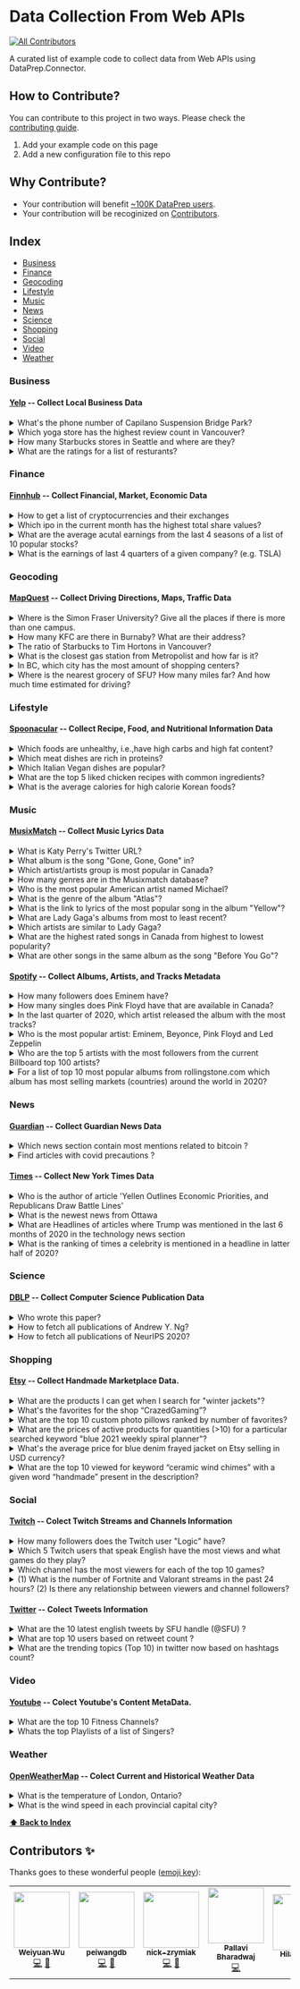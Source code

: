 # Data Collection From Web APIs

<!-- ALL-CONTRIBUTORS-BADGE:START - Do not remove or modify this section -->
[![All Contributors](https://img.shields.io/badge/all_contributors-6-orange.svg?style=flat-square)](#contributors-)
<!-- ALL-CONTRIBUTORS-BADGE:END -->

A curated list of example code to collect data from Web APIs using DataPrep.Connector.

## How to Contribute?
You can contribute to this project in two ways. Please check the [contributing guide](CONTRIBUTING.md).
1. Add your example code on this page
2. Add a new configuration file to this repo

## Why Contribute?
* Your contribution will benefit [~100K DataPrep users](https://github.com/sfu-db/dataprep).
* Your contribution will be recoginized on [Contributors](#contributors-).

## Index

* [Business](#business)
* [Finance](#finance)
* [Geocoding](#geocoding)
* [Lifestyle](#lifestyle)
* [Music](#music)
* [News](#news)
* [Science](#science)
* [Shopping](#shopping)
* [Social](#social)
* [Video](#video)
* [Weather](#weather)

### Business

#### [Yelp](./yelp) -- Collect Local Business Data
<details>
  <summary>What's the phone number of Capilano Suspension Bridge Park?</summary>

```python
from dataprep.connector import connect

# You can get ”yelp_access_token“ by following https://www.yelp.com/developers/documentation/v3/authentication
conn_yelp = connect("yelp", _auth={"access_token":yelp_access_token}, _concurrency = 5)

df = await conn_yelp.query("businesses", term = "Capilano Suspension Bridge Park", location = "Vancouver", _count = 1)

df[["name","phone"]]
```

| id  | name                            | phone           |
| --- | ------------------------------- | --------------- |
| 0   | Capilano Suspension Bridge Park | +1 604-985-7474 |

  </details>
<details>
  <summary>Which yoga store has the highest review count in Vancouver?</summary>

```python
from dataprep.connector import connect

# You can get ”yelp_access_token“ by following https://www.yelp.com/developers/documentation/v3/authentication
conn_yelp = connect("yelp", _auth={"access_token":yelp_access_token}, _concurrency = 1)

  # Check all supported categories: https://www.yelp.ca/developers/documentation/v3/all_category_list
df = await conn_yelp.query("businesses", categories = "yoga", location = "Vancouver", sort_by = "review_count", _count = 1)
df[["name", "review_count"]]
```

| id  | name                | review_count |
| --- | ------------------- | ------------ |
| 0   | YYOGA Downtown Flow | 107          |

  </details>  

<details>
  <summary>How many Starbucks stores in Seattle and where are they?</summary>

  ```python
  from dataprep.connector import connect

  # You can get ”yelp_access_token“ by following https://www.yelp.com/developers/documentation/v3/authentication
  conn_yelp = connect("yelp", _auth={"access_token":yelp_access_token}, _concurrency = 5)
  df = await conn_yelp.query("businesses", term = "Starbucks", location = "Seattle", _count = 1000)

  # Remove irrelevant data
  df = df[(df['city'] == 'Seattle') & (df['name'] == 'Starbucks')]
  df[['name', 'address1', 'city', 'state', 'country', 'zip_code']].reset_index(drop=True)
  ```
| id  | name      | address1                 | city    | state | country | zip_code |
| --- | --------- | ------------------------ | ------- | ----- | ------- | -------- |
| 0   | Starbucks | 515 Westlake Ave N       | Seattle | WA    | US      | 98109    |
| 1   | Starbucks | 442 Terry Avenue N       | Seattle | WA    | US      | 98109    |
| ... | .......   | .......                  | ......  | ..    | ..      | ....     |
| 126 | Starbucks | 17801 International Blvd | Seattle | WA    | US      | 98158    |

</details>
<details>
  <summary>What are the ratings for a list of resturants?</summary>

  ```python
  from dataprep.connector import connect
  import pandas as pd
  import asyncio
  # You can get ”yelp_access_token“ by following https://www.yelp.com/developers/documentation/v3/authentication
  conn_yelp = connect("yelp", _auth={"access_token":yelp_access_token}, _concurrency = 5)

  names = ["Miku", "Boulevard", "NOTCH 8", "Chambar", "VIJ’S", "Fable", "Kirin Restaurant", "Cafe Medina", \
   "Ask for Luigi", "Savio Volpe", "Nicli Pizzeria", "Annalena", "Edible Canada", "Nuba", "The Acorn", \
   "Lee's Donuts", "Le Crocodile", "Cioppinos", "Six Acres", "St. Lawrence", "Hokkaido Santouka Ramen"]

  query_list = [conn_yelp.query("businesses", term=name, location = "Vancouver", _count=1) for name in names]
  results = asyncio.gather(*query_list)
  df = pd.concat(await results)
  df[["name", "rating", "city"]].reset_index(drop=True)
  ```
| ID  | Name                           | Rating | City      |
| --- | ------------------------------ | ------ | --------- |
| 0   | Miku                           | 4.5    | Vancouver |
| 1   | Boulevard Kitchen & Oyster Bar | 4.0    | Vancouver |
| ... | ...                            | ...    | ...       |
| 20  | Hokkaido Ramen Santouka        | 4.0    | Vancouver |
</details>



### Finance

#### [Finnhub](./finnhub) -- Collect Financial, Market, Economic Data
<details>
  <summary>How to get a list of cryptocurrencies and their exchanges</summary>
  
```python
import pandas as pd
from dataprep.connector import connect

# You can get ”finnhub_access_token“ by following https://finnhub.io/
conn_finnhub = connect("finnhub", _auth={"access_token":finnhub_access_token}, update=True)

df = await conn_finnhub.query('crypto_exchange')
exchanges = df['exchange'].to_list()
symbols = []
for ex in exchanges:
    data = await df.query('crypto_symbols', exchange=ex)
    symbols.append(data)
df_symbols = pd.concat(symbols)
df_symbols
```

| id     | description       | displaySymbol	              | symbol           |
| ------ | ----------------- | ------------------------------ | ---------------  |
| 0      | Binance FRONT/ETH | FRONT/ETH	                  | BINANCE:FRONTETH | 
| 1      | Binance ATOM/BUSD | ATOM/BUSD	                  | BINANCE:ATOMBUSD |
| ...    | ...           	 | ...   	                      | ...              |
| 281    | Poloniex AKRO/BTC | AKRO/BTC                       | POLONIEX:BTC_AKRO|
</details>

<details>
  <summary>Which ipo in the current month has the highest total share values?</summary>
  
```python
import calendar
from datetime import datetime
from dataprep.connector import connect

# You can get ”finnhub_access_token“ by following https://finnhub.io/
conn_finnhub = connect("finnhub", _auth={"access_token":finnhub_access_token}, update=True)

today = datetime.today()
days_in_month = calendar.monthrange(today.year, today.month)[1]
date_from = today.replace(day=1).strftime('%Y-%m-%d')
date_to = today.replace(day=days_in_month).strftime('%Y-%m-%d')
ipo_df = await conn_finnhub.query('ipo_calender', from_=date_from, to=date_to)
ipo_df[ipo_df['totalSharesValue'] == ipo_df['totalSharesValue'].max()]
```
| id | date        | exchange    | name                            | numberOfShares | ...  | totalSharesValue  |
|--- | ----------- | ----------- | ------------------------------- | -------------- | ---  | ----------------- |
|  5 | 2021-02-03  | NYSE        | TELUS International (Cda) Inc.  | 33333333       | ...  | 9.58333e+08       |
</details>

<details>
  <summary>What are the average acutal earnings from the last 4 seasons of a list of 10 popular stocks?</summary>
  
```python
import asyncio
import pandas as pd
from dataprep.connector import connect

# You can get ”finnhub_access_token“ by following https://finnhub.io/
conn_finnhub = connect("finnhub", _auth={"access_token":finnhub_access_token}, update=True)

stock_list = ['TSLA', 'AAPL', 'WMT', 'GOOGL', 'FB', 'MSFT', 'COST', 'NVDA', 'JPM', 'AMZN']
query_list = [conn_finnhub.query('earnings', symbol=symbol) for symbol in stock_list]
query_results = asyncio.gather(*query_list)
stocks_df = pd.concat(await query_results)
stocks_df = stocks_df.groupby('symbol', as_index=False).agg({'actual': ['mean']})
stocks_df.columns = stocks_df.columns.get_level_values(0)
stocks_df = stocks_df.sort_values(by='actual', ascending=False).rename(columns={'actual': 'avg_actual'})
stocks_df.reset_index(drop=True)
```

| id | symbol   | avg_actual    |
|--- | ---------| ------------- |
|  0 | GOOGL    | 12.9375       |
|  1 | AMZN     | 8.5375        |
|  2 | FB       | 2.4475        |
| .. | ...      | ...           |
|  9 | TSLA     | 0.556         |
</details>

<details>
  <summary>What is the earnings of last 4 quarters of a given company? (e.g. TSLA)</summary>
  
```python
from dataprep.connector import connect
from datetime import datetime, timedelta, timezone

# You can get ”finnhub_access_token“ by following https://finnhub.io/
conn_finnhub = connect("finnhub", _auth={"access_token":finnhub_access_token}, update=True)

today = datetime.now(tz=timezone.utc)
oneyear = today - timedelta(days = 365)
start = int(round(oneyear.timestamp()))

result = await conn_finnhub.query('earnings_calender', symbol='TSLA', from_=start, to=today)
result = result.set_index('date')
result
```
| id | date       |   epsActual |   epsEstimate | hour   |   quarter | ... | symbol   |   year |
|:---|:-----------|------------:|--------------:|:-------|----------:| --- |:---------|-------:|
| 0  | 2021-01-27 |       0.8   |     1.37675   | amc    |         4 | ... | TSLA     |   2020 |
| 1  | 2020-10-21 |       0.76  |     0.600301  | amc    |         3 | ... | TSLA     |   2020 |
| 2  | 2020-07-22 |       0.436 |    -0.0267036 | amc    |         2 | ... | TSLA     |   2020 |
| .. | ...        | ...         | ...           | ...    | ...       | ... | ...      | ...    |
| 3  | 2011-02-15 |      -0.094 |    -0.101592  | amc    |         4 | ... | TSLA     |   2010 |

</details>


### Geocoding

#### [MapQuest](./mapquest) -- Collect Driving Directions, Maps, Traffic Data
<details>
  <summary>Where is the Simon Fraser University? Give all the places if there is more than one campus.</summary>
  
```python
from dataprep.connector import connect

# You can get ”mapquest_access_token“ by following https://developer.mapquest.com/
conn_map = connect("mapquest", _auth={"access_token": mapquest_access_token}, _concurrency = 10)

BC_BBOX = "-139.06,48.30,-114.03,60.00"
campus = await conn_map.query("place", q = "Simon Fraser University", sort = "relevance", bbox = BC_BBOX, _count = 50)
campus = campus[campus["name"] == "Simon Fraser University"].reset_index()
```

| id |   index | name                    | country   | state   | city      | address                 | postalCode   | coordinates              | details                                                               |
|---:|--------:|:------------------------|:----------|:--------|:----------|:------------------------|:-------------|:-------------------------|:----------------------------------------------------------------------|
|  0 |       0 | Simon Fraser University | CA        | BC      | Burnaby   | 8888 University Drive E | V5A 1S6      | [-122.90416, 49.27647]   | ... |
|  1 |       2 | Simon Fraser University | CA        | BC      | Vancouver | 602 Hastings St W       | V6B 1P2      | [-123.113431, 49.284626] | ... |
</details>

<details>
  <summary>How many KFC are there in Burnaby? What are their address?</summary>
  
```python
from dataprep.connector import connect

# You can get ”mapquest_access_token“ by following https://developer.mapquest.com/
conn_map = connect("mapquest", _auth={"access_token": mapquest_access_token}, _concurrency = 10)

BC_BBOX = "-139.06,48.30,-114.03,60.00"
kfc = await conn_map.query("place", q = "KFC", sort = "relevance", bbox = BC_BBOX, _count = 500)
kfc = kfc[(kfc["name"] == "KFC") & (kfc["city"] == "Burnaby")].reset_index()
print("There are %d KFCs in Burnaby" % len(kfc))
print("Their addresses are:")
kfc['address']
```
There are 1 KFCs in Burnaby

Their addresses are:

| id | address      |
|---:|-------------:|
| 0  | 5094 Kingsway|

</details>

<details>
  <summary>The ratio of Starbucks to Tim Hortons in Vancouver?</summary>
  
```python
from dataprep.connector import connect

# You can get ”mapquest_access_token“ by following https://developer.mapquest.com/
conn_map = connect("mapquest", _auth={"access_token": mapquest_access_token}, _concurrency = 10)
VAN_BBOX = '-123.27,49.195,-123.020,49.315'
starbucks = await conn_map.query('place', q='starbucks', sort='relevance', bbox=VAN_BBOX, page='1', pageSize = '50', _count=200)
timmys = await conn_map.query('place', q='Tim Hortons', sort='relevance', bbox=VAN_BBOX, page='1', pageSize = '50', _count=200)

is_vancouver_sb = starbucks['city'] == 'Vancouver'
is_vancouver_tim = timmys['city'] == 'Vancouver'
sb_in_van = starbucks[is_vancouver_sb]
tim_in_van = timmys[is_vancouver_tim]
print('The ratio of Starbucks:Tim Hortons in Vancouver is %d:%d' % (len(sb_in_van), len(tim_in_van)))
```

The ratio of Starbucks:Tim Hortons in Vancouver is 188:120

</details>

<details>
  <summary>What is the closest gas station from Metropolist and how far is it?</summary>
  
```python
from dataprep.connector import connect
from numpy import radians, sin, cos, arctan2, sqrt

def distance_in_km(cord1, cord2):
    R = 6373.0

    lat1 = radians(cord1[1])
    lon1 = radians(cord1[0])
    lat2 = radians(cord2[1])
    lon2 = radians(cord2[0])

    dlon = lon2 - lon1
    dlat = lat2 - lat1

    a = sin(dlat / 2)**2 + cos(lat1) * cos(lat2) * sin(dlon / 2)**2
    c = 2 * arctan2(sqrt(a), sqrt(1 - a))
    distance = R * c

    return(distance)

# You can get ”mapquest_access_token“ by following https://developer.mapquest.com/
conn_map = connect("mapquest", _auth={"access_token": mapquest_access_token}, _concurrency = 10)
METRO_TOWN = [-122.9987, 49.2250]
METRO_TOWN_string = '%f,%f' % (METRO_TOWN[0], METRO_TOWN[1])
nearest_petro = await conn_map.query('place', q='gas station', sort='distance', location=METRO_TOWN_string, page='1', pageSize = '1')
print('Metropolist is %fkm from the nearest gas station' % distance_in_km(METRO_TOWN, nearest_petro['coordinates'][0]))
print('The gas station is %s at %s' % (nearest_petro['name'][0], nearest_petro['address'][0]))
```
Metropolist is 0.376580km from the nearest gas station

The gas station is Chevron at 4692 Imperial St
</details>

<details>
  <summary>In BC, which city has the most amount of shopping centers?</summary>
  
```python
from dataprep.connector import connect

# You can get ”mapquest_access_token“ by following https://developer.mapquest.com/
conn_map = connect("mapquest", _auth={"access_token": mapquest_access_token}, _concurrency = 10)
BC_BBOX = "-139.06,48.30,-114.03,60.00"
GROCERY = 'sic:541105'
shop_list = await conn_map.query("place", sort="relevance", bbox=BC_BBOX, category=GROCERY, _count=500)
shop_list = shop_list[shop_list["state"] == "BC"]
shop_list.groupby('city')['name'].count().sort_values(ascending=False).head(10)
```

| city            | count     |
|----------------:|----------:|
| Vancouver       | 42        |
| Victoria        | 24        |
| Surrey          | 15        |
| Burnaby         | 14        |
| ...             | ...       |
| North Vancouver | 8         |

</details>

<details>
  <summary>Where is the nearest grocery of SFU? How many miles far? And how much time estimated for driving?</summary>
  
```python
from dataprep.connector import connect

# You can get ”mapquest_access_token“ by following https://developer.mapquest.com/
conn_map = connect("mapquest", _auth={"access_token": mapquest_access_token}, _concurrency = 10)
SFU_LOC = '-122.90416, 49.27647'
GROCERY = 'sic:541105'
nearest_grocery = await conn_map.query("place", location=SFU_LOC, sort="distance", category=GROCERY)
destination = nearest_grocery.iloc[0]['details']
name = nearest_grocery.iloc[0]['name']
route = await conn_map.query("route", from_='8888 University Drive E, Burnaby', to=destination)
total_distance = sum([float(i)for i in route.iloc[:]['distance']])
total_time = sum([int(i)for i in route.iloc[:]['time']])
print('The nearest grocery of SFU is ' + name + '. It is ' + str(total_distance) + ' miles far, and It is expected to take ' + str(total_time // 60) + 'm' + str(total_time % 60)+'s of driving.')
route
```
The nearest grocery of SFU is Nesters Market. It is 1.234 miles far, and It is expected to take 3m21s of driving.

| id |   index | narrative                                                            |   distance |   time |
|---:|--------:|:---------------------------------------------------------------------|-----------:|-------:|
|  0 |       0 | Start out going east on University Dr toward Arts Rd.                |      0.348 |     57 |
|  1 |       1 | Turn left to stay on University Dr.                                  |      0.606 |     84 |
|  2 |       2 | Enter next roundabout and take the 1st exit onto University High St. |      0.28  |     60 |
|  3 |       3 | 9000 UNIVERSITY HIGH STREET is on the left.                          |      0     |      0 |

</details>

### Lifestyle

#### [Spoonacular](./spoonacular) -- Collect Recipe, Food, and Nutritional Information Data

<details>
  <summary>Which foods are unhealthy, i.e.,have high carbs and high fat content?</summary>

  ```python
from dataprep.connector import connect
import pandas as pd

dc = connect('spoonacular', _auth={'access_token': API_key}, concurrency=3, update=True)

df = await dc.query('recipes_by_nutrients', minFat=65, maxFat=100, minCarbs=75, maxCarbs=100, _count=20)

df["calories"] = pd.to_numeric(df["calories"]) # convert string type to numeric
df = df[df['calories']>1100] # considering foods with more than 1100 calories per serving to be unhealthy

df[["title","calories","fat","carbs"]].sort_values(by=['calories'], ascending=False)
  ```

| id   | title                             | calories | fat  | carbs |
| ---- | --------------------------------- | -------- | ---- | ----- |
| 2    | Brownie Chocolate Chip Cheesecake | 1210     | 92g  | 79g   |
| 8    | Potato-Cheese Pie                 | 1208     | 80g  | 96g   |
| 0    | Stuffed Shells with Beef and Broc | 1192     | 72g  | 81g   |
| 3    | Coconut Crusted Rockfish          | 1187     | 72g  | 92g   |
| 4    | Grilled Ratatouille               | 1143     | 82g  | 88g   |
| 7    | Pecan Bars                        | 1121     | 84g  | 91g   |

</details>

<details>
  <summary>Which meat dishes are rich in proteins?</summary>

  ```python
from dataprep.connector import connect

dc = connect('spoonacular', _auth={'access_token': API_key}, concurrency=3, update=True)

df = await dc.query('recipes', query='beef', diet='keto', minProtein=25, maxProtein=60, _count=5)
df = df[["title","nutrients"]]

# Output of 'nutrients' column : [{'title': 'Protein', 'amount': 22.3768, 'unit': 'g'}]
g = [] # to extract the exact amount of Proteins in grams and store as list
for i in df["nutrients"]:
    z = i[0]
    g.append(z['amount'])
    
df.insert(1,'Protein(g)',g)
df[["title","Protein(g)"]].sort_values(by='Protein(g)',ascending=False)
  ```

| id   | title                                             | Protein(g) |
| ---- | ------------------------------------------------- | ---------- |
| 3    | Strip steak with roasted cherry tomatoes and v... | 56.2915    |
| 0    | Low Carb Brunch Burger                            | 53.7958    |
| 2    | Entrecote Steak with Asparagus                    | 41.6676    |
| 1    | Italian Style Meatballs                           | 35.9293    |

</details>

<details>
  <summary>Which Italian Vegan dishes are popular?</summary>

  ```python
from dataprep.connector import connect

dc = connect('spoonacular', _auth={'access_token': API_key}, concurrency=3, update=True)

df = await dc.query('recipes', query='popular veg dishes', cuisine='italian', diet='vegan', _count=20)
df[["title"]]
  ```

| id   | Title                                             |
| ---- | ------------------------------------------------- |
| 0    | Vegan Pea and Mint Pesto Bruschetta               |
| 1    | Gluten Free Vegan Gnocchi                         |
| 2    | Fresh Tomato Risotto with Grilled Green Vegeta... |

</details>

<details>
  <summary>What are the top 5 liked chicken recipes with common ingredients?</summary>

  ```python
from dataprep.connector import connect
import pandas as pd

dc = connect('spoonacular', _auth={'access_token': API_key}, concurrency=3, update=True)

df= await dc.query('recipes_by_ingredients', ingredients='chicken,buttermilk,salt,pepper')
df['likes'] = pd.to_numeric(df['likes'])

df[['title', 'likes']].sort_values(by=['likes'], ascending=False).head(5)
  ```

| id   | title                                             | likes |
| ---- | ------------------------------------------------- | ----- |
| 9    | Oven-Fried Ranch Chicken                          | 561   |
| 1    | Fried Chicken and Wild Rice Waffles with Pink ... | 78    |
| 6    | CCC: Carla Hall’s Fried Chicken                   | 47    |
| 2    | Buttermilk Fried Chicken                          | 12    |
| 0    | My Pantry Shelf                                   | 10    |

</details>

<details>
  <summary>What is the average calories for high calorie Korean foods?</summary>

  ```python
from dataprep.connector import connect
from statistics import mean 

dc = connect('spoonacular', _auth={'access_token': API_key}, concurrency=3, update=True)

df = await dc.query('recipes', query='korean', minCalories = 500)
nutri = df['nutrients'].tolist()

calories = []
for i in range(len(nutri)):
    calories.append(nutri[i][0]['amount'])

print('Average calories for high calorie Korean foods:', mean(calories),'kcal')
  ```

Average calories for high calorie Korean foods: 644.765 kcal

</details>




### Music

#### [MusixMatch](./musicmatch) -- Collect Music Lyrics Data
<details>
  <summary>What is Katy Perry's Twitter URL?</summary>
  
```python
from dataprep.connector import connect

# You can get ”musixmatch_access_token“ by registering as a developer https://developer.musixmatch.com/signup
conn_musixmatch = connect("musixmatch", _auth={"access_token":musixmatch_access_token})

df = await conn_musixmatch.query("artist_info", artist_mbid = "122d63fc-8671-43e4-9752-34e846d62a9c")

df[['name', 'twitter_url']]
```




<div>
<table border="1" class="dataframe">
  <thead>
    <tr style="text-align: right;">
      <th></th>
      <th>name</th>
      <th>twitter_url</th>
    </tr>
  </thead>
  <tbody>
    <tr>
      <th>0</th>
      <td>Katy Perry</td>
      <td>https://twitter.com/katyperry</td>
    </tr>
  </tbody>
</table>
</div>

  </details>
  
<details>
  <summary>What album is the song "Gone, Gone, Gone" in?</summary>
  
```python
from dataprep.connector import connect

# You can get ”musixmatch_access_token“ by registering as a developer https://developer.musixmatch.com/signup
conn_musixmatch = connect("musixmatch", _auth={"access_token":musixmatch_access_token})

df = await conn_musixmatch.query("track_matches", q_track = "Gone, Gone, Gone")

df[['name', 'album_name']]
```




<div>
<table border="1" class="dataframe">
  <thead>
    <tr style="text-align: right;">
      <th></th>
      <th>name</th>
      <th>album_name</th>
    </tr>
  </thead>
  <tbody>
    <tr>
      <th>0</th>
      <td>Gone, Gone, Gone</td>
      <td>The World From the Side of the Moon</td>
    </tr>
  </tbody>
</table>
</div>


</details>
<details>
  <summary>Which artist/artists group is most popular in Canada?</summary>
  
```python
from dataprep.connector import connect

# You can get ”musixmatch_access_token“ by registering as a developer https://developer.musixmatch.com/signup
conn_musixmatch = connect("musixmatch", _auth={"access_token":musixmatch_access_token})

df = await conn_musixmatch.query("top_artists", country = "Canada")

df['name'][0]
```




    'BTS'
</details>
<details>
  <summary>How many genres are in the Musixmatch database?</summary>
  
```python
from dataprep.connector import connect

# You can get ”musixmatch_access_token“ by registering as a developer https://developer.musixmatch.com/signup
conn_musixmatch = connect("musixmatch", _auth={"access_token":musixmatch_access_token})

df = await conn_musixmatch.query("genres")

len(df)
```




    362

  </details>  
<details>
  <summary>Who is the most popular American artist named Michael?</summary>
  
```python
from dataprep.connector import connect

# You can get ”musixmatch_access_token“ by registering as a developer https://developer.musixmatch.com/signup
conn_musixmatch = connect("musixmatch", _auth={"access_token":musixmatch_access_token}, _concurrency = 5)

df = await conn_musixmatch.query("artists", q_artist = "Michael")
df = df[df['country'] == "US"].sort_values('rating', ascending=False)

df['name'].iloc[0]
```




    'Michael Jackson'

  </details>  
<details>
  <summary>What is the genre of the album "Atlas"?</summary>
  
```python
from dataprep.connector import connect

# You can get ”musixmatch_access_token“ by registering as a developer https://developer.musixmatch.com/signup
conn_musixmatch = connect("musixmatch", _auth={"access_token":musixmatch_access_token})

album = await conn_musixmatch.query("album_info", album_id = 11339785)
genres = await conn_musixmatch.query("genres")
album_genre = genres[genres['id'] == album['genre_id'][0][0]]['name']

album_genre.iloc[0]
```




    'Soundtrack'

  </details>  
<details>
  <summary>What is the link to lyrics of the most popular song in the album "Yellow"?</summary>
  
```python
from dataprep.connector import connect

# You can get ”musixmatch_access_token“ by registering as a developer https://developer.musixmatch.com/signup
conn_musixmatch = connect("musixmatch", _auth={"access_token":musixmatch_access_token}, _concurrency = 5)

df = await conn_musixmatch.query("album_tracks", album_id = 10266231)
df = df.sort_values('rating', ascending=False)

df['track_share_url'].iloc[0]
```




    'https://www.musixmatch.com/lyrics/Coldplay/Yellow?utm_source=application&utm_campaign=api&utm_medium=SFU%3A1409620992740'

  </details>  
<details>
  <summary>What are Lady Gaga's albums from most to least recent?</summary>
  
```python
from dataprep.connector import connect

# You can get ”musixmatch_access_token“ by registering as a developer https://developer.musixmatch.com/signup
conn_musixmatch = connect("musixmatch", _auth={"access_token":musixmatch_access_token}, update = True)

df = await conn_musixmatch.query("artist_albums", artist_mbid = "650e7db6-b795-4eb5-a702-5ea2fc46c848", s_release_date = "desc")

df.name.unique()
```




    array(['Chromatica', 'Stupid Love',
           'A Star Is Born (Original Motion Picture Soundtrack)', 'Your Song'],
          dtype=object)

  </details>  
<details>
  <summary>Which artists are similar to Lady Gaga?</summary>
  
```python
from dataprep.connector import connect

# You can get ”musixmatch_access_token“ by registering as a developer https://developer.musixmatch.com/signup
conn_musixmatch = connect("musixmatch", _auth={"access_token":musixmatch_access_token})

df = await conn_musixmatch.query("related_artists", artist_mbid = "650e7db6-b795-4eb5-a702-5ea2fc46c848")

df
```




<div>
<table border="1" class="dataframe">
  <thead>
    <tr style="text-align: right;">
      <th></th>
      <th>id</th>
      <th>name</th>
      <th>rating</th>
      <th>country</th>
      <th>twitter_url</th>
      <th>updated_time</th>
      <th>artist_alias_list</th>
    </tr>
  </thead>
  <tbody>
    <tr>
      <th>0</th>
      <td>6985</td>
      <td>Cast</td>
      <td>41</td>
      <td></td>
      <td></td>
      <td>2015-03-29T03:32:49Z</td>
      <td>[キャスト]</td>
    </tr>
    <tr>
      <th>1</th>
      <td>7014</td>
      <td>black eyed peas</td>
      <td>77</td>
      <td>US</td>
      <td>https://twitter.com/bep</td>
      <td>2016-06-30T10:07:05Z</td>
      <td>[The Black Eyed Peas, ブラック・アイド・ピーズ, heiyandoud...</td>
    </tr>
    <tr>
      <th>2</th>
      <td>269346</td>
      <td>OneRepublic</td>
      <td>74</td>
      <td>US</td>
      <td>https://twitter.com/OneRepublic</td>
      <td>2015-01-07T08:21:52Z</td>
      <td>[ワンリパブリツク, Gong He Shi Dai, Timbaland presents...</td>
    </tr>
    <tr>
      <th>3</th>
      <td>276451</td>
      <td>Taio Cruz</td>
      <td>60</td>
      <td>GB</td>
      <td></td>
      <td>2016-06-30T10:32:58Z</td>
      <td>[タイオ クルーズ, tai ou ke lu zi, Trio Cruz, Jacob M...</td>
    </tr>
    <tr>
      <th>4</th>
      <td>409736</td>
      <td>Inna</td>
      <td>54</td>
      <td>RO</td>
      <td>https://twitter.com/inna_ro</td>
      <td>2014-11-13T03:37:43Z</td>
      <td>[インナ]</td>
    </tr>
    <tr>
      <th>5</th>
      <td>475281</td>
      <td>Skrillex</td>
      <td>62</td>
      <td>US</td>
      <td>https://twitter.com/Skrillex</td>
      <td>2013-11-05T11:28:57Z</td>
      <td>[スクリレックス, shi qi lei ke si, Sonny, Skillrex]</td>
    </tr>
    <tr>
      <th>6</th>
      <td>13895270</td>
      <td>Imagine Dragons</td>
      <td>82</td>
      <td>US</td>
      <td>https://twitter.com/Imaginedragons</td>
      <td>2013-11-05T11:30:28Z</td>
      <td>[イマジン・ドラゴンズ, IMAGINE DRAGONS]</td>
    </tr>
    <tr>
      <th>7</th>
      <td>27846837</td>
      <td>Shawn Mendes</td>
      <td>80</td>
      <td>CA</td>
      <td></td>
      <td>2015-02-17T10:33:56Z</td>
      <td>[ショーン・メンデス, xiaoenmengdezi]</td>
    </tr>
    <tr>
      <th>8</th>
      <td>33491890</td>
      <td>Rihanna</td>
      <td>81</td>
      <td>GB</td>
      <td>https://twitter.com/rihanna</td>
      <td>2018-10-15T20:32:58Z</td>
      <td>[りあーな, Rihanna, 蕾哈娜, Rhianna, Riannah, Robyn R...</td>
    </tr>
    <tr>
      <th>9</th>
      <td>33491981</td>
      <td>Avicii</td>
      <td>74</td>
      <td>SE</td>
      <td>https://twitter.com/avicii</td>
      <td>2018-04-20T18:27:01Z</td>
      <td>[アヴィーチー, ai wei qi, Avicci]</td>
    </tr>
  </tbody>
</table>
</div>

</details>

<details>
<summary>What are the highest rated songs in Canada from highest to lowest popularity?</summary>

```python
from dataprep.connector import connect

# You can get ”musixmatch_access_token“ by registering as a developer https://developer.musixmatch.com/signup
conn_musixmatch = connect("musixmatch", _auth={"access_token":musixmatch_access_token}, _concurrency = 5)

df = await conn_musixmatch.query("top_tracks", country = 'CA')

df[df['is_explicit'] == 0].sort_values('rating', ascending = False).reset_index()
```




<div>
<table border="1" class="dataframe">
<thead>
<tr style="text-align: right;">
<th></th>
<th>index</th>
<th>id</th>
<th>name</th>
<th>rating</th>
<th>commontrack_id</th>
<th>has_instrumental</th>
<th>is_explicit</th>
<th>has_lyrics</th>
<th>has_subtitles</th>
<th>album_id</th>
<th>album_name</th>
<th>artist_id</th>
<th>artist_name</th>
<th>track_share_url</th>
<th>updated_time</th>
<th>genres</th>
</tr>
</thead>
<tbody>
<tr>
<th>0</th>
<td>5</td>
<td>201621042</td>
<td>Dynamite</td>
<td>99</td>
<td>114947355</td>
<td>0</td>
<td>0</td>
<td>1</td>
<td>1</td>
<td>39721115</td>
<td>Dynamite - Single</td>
<td>24410130</td>
<td>BTS</td>
<td>https://www.musixmatch.com/lyrics/BTS/Dynamite...</td>
<td>2021-01-15T16:40:48Z</td>
<td>[Pop]</td>
</tr>
<tr>
<th>1</th>
<td>9</td>
<td>187880919</td>
<td>Before You Go</td>
<td>99</td>
<td>103153140</td>
<td>0</td>
<td>0</td>
<td>1</td>
<td>1</td>
<td>35611759</td>
<td>Divinely Uninspired To A Hellish Extent (Exten...</td>
<td>33258132</td>
<td>Lewis Capaldi</td>
<td>https://www.musixmatch.com/lyrics/Lewis-Capald...</td>
<td>2019-11-20T08:44:05Z</td>
<td>[Pop, Alternative]</td>
</tr>
<tr>
<th>2</th>
<td>7</td>
<td>189704353</td>
<td>Breaking Me</td>
<td>98</td>
<td>105304416</td>
<td>0</td>
<td>0</td>
<td>1</td>
<td>1</td>
<td>34892017</td>
<td>Keep On Loving</td>
<td>42930474</td>
<td>Topic feat. A7S</td>
<td>https://www.musixmatch.com/lyrics/Topic-8/Brea...</td>
<td>2021-01-19T16:57:29Z</td>
<td>[House, Dance]</td>
</tr>
<tr>
<th>3</th>
<td>3</td>
<td>189626475</td>
<td>Watermelon Sugar</td>
<td>95</td>
<td>103096346</td>
<td>0</td>
<td>0</td>
<td>1</td>
<td>1</td>
<td>36101498</td>
<td>Fine Line</td>
<td>24505463</td>
<td>Harry Styles</td>
<td>https://www.musixmatch.com/lyrics/Harry-Styles...</td>
<td>2020-02-14T08:07:12Z</td>
<td>[Music]</td>
</tr>
</tbody>
</table>
</div>

</details>  
<details>
<summary>What are other songs in the same album as the song "Before You Go"?</summary>

```python
from dataprep.connector import connect

# You can get ”musixmatch_access_token“ by registering as a developer https://developer.musixmatch.com/signup
conn_musixmatch = connect("musixmatch", _auth={"access_token":musixmatch_access_token})

song = await conn_musixmatch.query("track_info", commontrack_id = 103153140)
album = await conn_musixmatch.query("album_tracks", album_id = song["album_id"][0])

album
```




<div>
<table border="1" class="dataframe">
<thead>
<tr style="text-align: right;">
<th></th>
<th>id</th>
<th>name</th>
<th>rating</th>
<th>commontrack_id</th>
<th>has_instrumental</th>
<th>is_explicit</th>
<th>has_lyrics</th>
<th>has_subtitles</th>
<th>album_id</th>
<th>album_name</th>
<th>artist_id</th>
<th>artist_name</th>
<th>track_share_url</th>
<th>updated_time</th>
<th>genres</th>
</tr>
</thead>
<tbody>
<tr>
<th>0</th>
<td>186884178</td>
<td>Grace</td>
<td>31</td>
<td>87857108</td>
<td>0</td>
<td>0</td>
<td>1</td>
<td>1</td>
<td>35611759</td>
<td>Divinely Uninspired To A Hellish Extent (Exten...</td>
<td>33258132</td>
<td>Lewis Capaldi</td>
<td>https://www.musixmatch.com/lyrics/Lewis-Capald...</td>
<td>2019-04-09T10:21:29Z</td>
<td>[Folk-Rock]</td>
</tr>
<tr>
<th>1</th>
<td>186884184</td>
<td>Bruises</td>
<td>68</td>
<td>70395936</td>
<td>0</td>
<td>0</td>
<td>1</td>
<td>1</td>
<td>35611759</td>
<td>Divinely Uninspired To A Hellish Extent (Exten...</td>
<td>33258132</td>
<td>Lewis Capaldi</td>
<td>https://www.musixmatch.com/lyrics/Lewis-Capald...</td>
<td>2020-07-31T12:58:04Z</td>
<td>[Music, Alternative]</td>
</tr>
<tr>
<th>2</th>
<td>186884187</td>
<td>Hold Me While You Wait</td>
<td>89</td>
<td>95176135</td>
<td>0</td>
<td>0</td>
<td>1</td>
<td>1</td>
<td>35611759</td>
<td>Divinely Uninspired To A Hellish Extent (Exten...</td>
<td>33258132</td>
<td>Lewis Capaldi</td>
<td>https://www.musixmatch.com/lyrics/Lewis-Capald...</td>
<td>2020-08-02T07:23:21Z</td>
<td>[Music]</td>
</tr>
<tr>
<th>3</th>
<td>186884189</td>
<td>Someone You Loved</td>
<td>95</td>
<td>89461086</td>
<td>0</td>
<td>0</td>
<td>1</td>
<td>1</td>
<td>35611759</td>
<td>Divinely Uninspired To A Hellish Extent (Exten...</td>
<td>33258132</td>
<td>Lewis Capaldi</td>
<td>https://www.musixmatch.com/lyrics/Lewis-Capald...</td>
<td>2020-06-22T15:34:07Z</td>
<td>[Pop, Alternative]</td>
</tr>
<tr>
<th>4</th>
<td>186884190</td>
<td>Maybe</td>
<td>31</td>
<td>95541701</td>
<td>0</td>
<td>1</td>
<td>1</td>
<td>1</td>
<td>35611759</td>
<td>Divinely Uninspired To A Hellish Extent (Exten...</td>
<td>33258132</td>
<td>Lewis Capaldi</td>
<td>https://www.musixmatch.com/lyrics/Lewis-Capald...</td>
<td>2019-05-20T11:41:00Z</td>
<td>[Music]</td>
</tr>
<tr>
<th>5</th>
<td>186884191</td>
<td>Forever</td>
<td>67</td>
<td>95541702</td>
<td>0</td>
<td>0</td>
<td>1</td>
<td>1</td>
<td>35611759</td>
<td>Divinely Uninspired To A Hellish Extent (Exten...</td>
<td>33258132</td>
<td>Lewis Capaldi</td>
<td>https://www.musixmatch.com/lyrics/Lewis-Capald...</td>
<td>2019-11-18T10:46:36Z</td>
<td>[Music]</td>
</tr>
<tr>
<th>6</th>
<td>186884192</td>
<td>One</td>
<td>31</td>
<td>95541699</td>
<td>0</td>
<td>0</td>
<td>1</td>
<td>1</td>
<td>35611759</td>
<td>Divinely Uninspired To A Hellish Extent (Exten...</td>
<td>33258132</td>
<td>Lewis Capaldi</td>
<td>https://www.musixmatch.com/lyrics/Lewis-Capald...</td>
<td>2019-05-19T04:08:23Z</td>
<td>[Music]</td>
</tr>
<tr>
<th>7</th>
<td>186884193</td>
<td>Don't Get Me Wrong</td>
<td>31</td>
<td>95541698</td>
<td>0</td>
<td>0</td>
<td>1</td>
<td>1</td>
<td>35611759</td>
<td>Divinely Uninspired To A Hellish Extent (Exten...</td>
<td>33258132</td>
<td>Lewis Capaldi</td>
<td>https://www.musixmatch.com/lyrics/Lewis-Capald...</td>
<td>2019-12-20T08:25:26Z</td>
<td>[Music]</td>
</tr>
<tr>
<th>8</th>
<td>186884194</td>
<td>Hollywood</td>
<td>31</td>
<td>95541700</td>
<td>0</td>
<td>0</td>
<td>1</td>
<td>1</td>
<td>35611759</td>
<td>Divinely Uninspired To A Hellish Extent (Exten...</td>
<td>33258132</td>
<td>Lewis Capaldi</td>
<td>https://www.musixmatch.com/lyrics/Lewis-Capald...</td>
<td>2019-05-21T08:00:54Z</td>
<td>[Music]</td>
</tr>
<tr>
<th>9</th>
<td>186884195</td>
<td>Lost on You</td>
<td>31</td>
<td>73530089</td>
<td>0</td>
<td>0</td>
<td>1</td>
<td>1</td>
<td>35611759</td>
<td>Divinely Uninspired To A Hellish Extent (Exten...</td>
<td>33258132</td>
<td>Lewis Capaldi</td>
<td>https://www.musixmatch.com/lyrics/Lewis-Capald...</td>
<td>2020-03-17T08:35:18Z</td>
<td>[Alternative]</td>
</tr>
</tbody>
</table>
</div>
</details>  

#### [Spotify](./spotify) -- Collect Albums, Artists, and Tracks Metadata

<details>
  <summary>How many followers does Eminem have?</summary>
  
```python
from dataprep.connector import connect

# You can get ”spotify_client_id“ and "spotify_client_secret" by registering as a developer https://developer.spotify.com/dashboard/#
conn_spotify = connect("spotify", _auth={"client_id":spotify_client_id, "client_secret":spotify_client_secret}, _concurrency=3)

df = await conn_spotify.query("artist", q="Eminem", _count=500)

df.loc[df['# followers'].idxmax(), '# followers']
```




    41157398

  </details>  
<details>
  <summary>How many singles does Pink Floyd have that are available in Canada?</summary>
  
```python
from dataprep.connector import connect

# You can get ”spotify_client_id“ and "spotify_client_secret" by registering as a developer https://developer.spotify.com/dashboard/#
conn_spotify = connect("spotify", _auth={"client_id":spotify_client_id, "client_secret":spotify_client_secret}, _concurrency=3)

artist_name = "Pink Floyd"
df = await conn_spotify.query("album", q = artist_name, _count = 500)

df = df.loc[[(artist_name in x) for x in df['artist']]]
df = df.loc[[('CA' in x) for x in df['available_markets']]]
df = df.loc[df['total_tracks'] == '1']
df.shape[0]
```

    12
  </details>  

<details>
  <summary>In the last quarter of 2020, which artist released the album with the most tracks?</summary>
  
```python
from dataprep.connector import connect
import pandas as pd

# You can get ”spotify_client_id“ and "spotify_client_secret" by registering as a developer https://developer.spotify.com/dashboard/#
conn_spotify = connect("spotify", _auth={"client_id":spotify_client_id, "client_secret":spotify_client_secret}, _concurrency=3)

df = await conn_spotify.query("album", q = "2020", _count = 500)

df['date'] = pd.to_datetime(df['release_date'])
df = df[df['date'] > '2020-10-01'].drop(columns = ['image url', 'external urls', 'release_date'])
df['total_tracks'] = df['total_tracks'].astype(int)
df = df.loc[df['total_tracks'].idxmax()]
print(df['album_name'] + ", by " + df['artist'][0] + ", tracks: " + str(df['total_tracks']))
```

    ASOT 996 - A State Of Trance Episode 996 (Top 50 Of 2020 Special), by Armin van Buuren ASOT Radio, tracks: 172

  </details>  
<details>
  <summary>Who is the most popular artist: Eminem, Beyonce, Pink Floyd and Led Zeppelin</summary>
  
```python
# and what are their popularity ratings?
from dataprep.connector import connect

# You can get ”spotify_client_id“ and "spotify_client_secret" by registering as a developer https://developer.spotify.com/dashboard/#
conn_spotify = connect("spotify", _auth={"client_id":spotify_client_id, "client_secret":spotify_client_secret}, _concurrency=3)

artists_and_num_followers = []
for artist in ['Beyonce', 'Pink Floyd', 'Eminem', 'Led Zeppelin']:
    df = await conn_spotify.query("artist", q = artist, _count = 500) 
    num_followers = df.loc[df['# followers'].idxmax(), 'popularity']
    artists_and_num_followers.append((artist, num_followers))

print(sorted(artists_and_num_followers, key=lambda x: x[1], reverse=True))
```

    [('Eminem', 94.0), ('Beyonce', 88.0), ('Pink Floyd', 83.0), ('Led Zeppelin', 81.0)]```python
    
</details> 
<details>
  <summary>Who are the top 5 artists with the most followers from the current Billboard top 100 artists?</summary>
  
```python
from dataprep.connector import connect
from bs4 import BeautifulSoup
import requests

# You can get ”spotify_client_id“ and "spotify_client_secret" by registering as a developer https://developer.spotify.com/dashboard/#
conn_spotify = connect("spotify", _auth={"client_id":spotify_client_id, "client_secret":spotify_client_secret}, _concurrency=3)

web_page = requests.get("https://www.billboard.com/charts/artist-100")
html_soup = BeautifulSoup(web_page.text, 'html.parser')
artist_100 = html_soup.find_all('span', class_ = 'chart-list-item__title-text')

artists = {}
artists_top5 = []
for artist in artist_100:
    df_temp = await conn_spotify.query("artist", q = artist.text.strip(), _count = 10)
    df_temp = df_temp.loc[df_temp['popularity'].idxmax()]
    artists[df_temp['name']] = df_temp['# followers']
artists_top5 = sorted(artists, key = artists.get, reverse = True)[:5]
artists_top5
```




    ['Ed Sheeran', 'Ariana Grande', 'Drake', 'Justin Bieber', 'Eminem']
    
</details> 
<details>
  <summary>For a list of top 10 most popular albums from rollingstone.com which album has most selling markets (countries) around the world in 2020?</summary>
  
```python
from dataprep.connector import connect
import asyncio

# You can get ”spotify_client_id“ and "spotify_client_secret" by registering as a developer https://developer.spotify.com/dashboard/#
conn_spotify = connect("spotify", _auth={"client_id":spotify_client_id, "client_secret":spotify_client_secret}, _concurrency=3)

def count_markets(text):
    lst = text.split(',')
    return len(lst)

album_artists = ["Folklore", "Fetch the Bolt Cutters", "YHLQMDLG", "Rough and Rowdy Ways", "Future Nostalgia",
                 "RTJ4", "Saint Cloud", "Eternal Atake", "What’s Your Pleasure", "Punisher"]

album_list = [conn_spotify.query("album", q = name, _count = 1) for name in album_artists]
combined = asyncio.gather(*album_list)
df = pd.concat(await combined).reset_index()
df = df.drop(columns = ['image url', 'external urls', 'index'])
df['market_count'] = df['available_markets'].apply(lambda x: count_markets(x))
df = df.loc[df['market_count'].idxmax()]
print(df['album_name'] + ", by " + df['artist'][0] + ", with " + str(df['market_count']) + " avalible countries")
```


    folklore, by Taylor Swift, with 92 avalible countries

    
</details> 

### News


#### [Guardian](./guardian) -- Collect Guardian News Data 
<details>
  <summary>Which news section contain most mentions related to bitcoin ?</summary>
  
```python
from dataprep.connector import connect, info, Connector
import pandas as pd

conn_guardian = connect('guardian', update = True, _auth={'access_token': API_key}, concurrency=3)
df3 = await conn_guardian.query('article', _q='covid 19', _count=1000)
df3.groupby('section').count().sort_values("headline", ascending=False)

```
| section                            | headline | url | publish_date |
|------------------------------------|----------|-----|--------------|
|                                    |          |     |              |
| World news                         | 378      | 378 | 378          |
| Business                           | 103      | 103 | 103          |
| US news                            | 76       | 76  | 76           |
| Opinion                            | 72       | 72  | 72           |
| Sport                              | 53       | 53  | 53           |
| Australia news                     | 49       | 49  | 49           |
| Society                            | 44       | 44  | 44           |
| Politics                           | 34       | 34  | 34           |
| Football                           | 28       | 28  | 28           |
| Global development                 | 26       | 26  | 26           |
| UK news                            | 26       | 26  | 26           |
| Education                          | 17       | 17  | 17           |
| Environment                        | 14       | 14  | 14           |
| Technology                         | 10       | 10  | 10           |
| Film                               | 10       | 10  | 10           |
| Science                            | 8        | 8   | 8            |
| Books                              | 8        | 8   | 8            |
| Life and style                     | 7        | 7   | 7            |
| Television & radio                 | 6        | 6   | 6            |
| Media                              | 4        | 4   | 4            |
| Culture                            | 4        | 4   | 4            |
| Stage                              | 4        | 4   | 4            |
| News                               | 4        | 4   | 4            |
| Travel                             | 2        | 2   | 2            |
| WEHI: Brighter together            | 2        | 2   | 2            |
| Xero: Resilient business           | 2        | 2   | 2            |
| Money                              | 2        | 2   | 2            |
| The new rules of work              | 1        | 1   | 1            |
| LinkedIn: Hybrid workplace         | 1        | 1   | 1            |
| Global                             | 1        | 1   | 1            |
| Getting back on track              | 1        | 1   | 1            |
| Westpac Scholars: Rethink tomorrow | 1        | 1   | 1            |
| Food                               | 1        | 1   | 1            |
| All together                       | 1        | 1   | 1            |
</details>

<details>
  <summary>Find articles with covid precautions ?</summary>
  
```python
from dataprep.connector import connect, Connector

conn_guardian = connect('guardian', update = True, _auth={'access_token': API_key}, concurrency=3)
df2 = await conn_guardian.query('article', _q='covid 19 protect',  _count=100)
df2[df2.section=='Opinion']
```
| id | headline                                          | section | url                                               | publish_date         |
|----|---------------------------------------------------|---------|---------------------------------------------------|----------------------|
| 0  | Billionaires made $1tn since Covid-19. They ca... | Opinion | https://www.theguardian.com/commentisfree/2020... | 2020-12-09T11:32:20Z |
| 1  | Jeff Bezos became even richer thanks to Covid-... | Opinion | https://www.theguardian.com/commentisfree/2020... | 2020-12-13T07:30:00Z |
| 20 | Here's how to tackle the Covid-19 anti-vaxxers... | Opinion | https://www.theguardian.com/commentisfree/2020... | 2020-11-26T16:02:14Z |
| 41 | Can the UK deliver on the Covid vaccine rollou... | Opinion | https://www.theguardian.com/commentisfree/2020... | 2020-12-11T09:00:24Z |
| 68 | Covid-19 has turned back the clock on working ... | Opinion | https://www.theguardian.com/commentisfree/2020... | 2020-12-10T14:19:27Z |
| 84 | The Guardian view on Covid-19 promises: season... | Opinion | https://www.theguardian.com/commentisfree/2020... | 2020-12-14T18:42:10Z |
| 88 | The Guardian view on responding to the Covid-1... | Opinion | https://www.theguardian.com/commentisfree/2020... | 2020-12-30T18:58:05Z |
</details>

#### [Times](./times) -- Collect New York Times Data
<details>
  <summary>Who is the author of article 'Yellen Outlines Economic Priorities, and Republicans Draw Battle Lines'</summary>
  
```python
from dataprep.connector import connect

# You can get ”times_access_token“ by following https://developer.nytimes.com/apis
conn_times = connect("times", _auth={"access_token":times_access_token})
df = await conn_times.query('ac',q='Yellen Outlines Economic Priorities, and Republicans Draw Battle Lines')
df[["authors"]]
```
| id | authors           |
|---:|:------------------|
|  0 | By Alan Rappeport |
</details>

<details>
  <summary>What is the newest news from Ottawa</summary>
  
```python
from dataprep.connector import connect

# You can get ”times_access_token“ by following https://developer.nytimes.com/apis
conn_times = connect("times", _auth={"access_token":times_access_token})
df = await conn_times.query('ac',q="ottawa",sort='newest')
df[['headline','authors','abstract','url','pub_date']].head(1)
```
|    | headline                                                      | ... | pub_date                 |
|---:|:--------------------------------------------------------------|:----|:-------------------------|
|  0 | 21 Men Accuse Lincoln Project Co-Founder of Online Harassment | ... | 2021-01-31T14:48:35+0000 |
</details>

<details>
  <summary>What are Headlines of articles where Trump was mentioned in the last 6 months of 2020 in the technology news section</summary>
  
```python
from dataprep.connector import connect

# You can get ”times_access_token“ by following https://developer.nytimes.com/apis
conn_times = connect("times", _auth={"access_token":times_access_token})
df = await conn_times.query('ac',q="Trump",fq='section_name:("technology")',begin_date='20200630',end_date='20201231',sort='newest', _count=50)

print(df['headline'])
print("Trump was mentioned in " + str(len(df)) + " articles")
```
| id | headline                                                                                   |
|---:|:-------------------------------------------------------------------------------------------|
|  0 | No, Trump cannot win Georgia’s electoral votes through a write-in Senate campaign.         |
|  1 | How Misinformation ‘Superspreaders’ Seed False Election Theories                           |
|  2 | No, Trump’s sister did not publicly back him. He was duped by a fake account.              |
| .. | ...                                                                                        |
| 49 | Trump Official’s Tweet, and Its Removal, Set Off Flurry of Anti-Mask Posts                 |

Trump was mentioned in 50 articles
</details>

<details>
  <summary>What is the ranking of times a celebrity is mentioned in a headline in latter half of 2020?</summary>
  
```python
from dataprep.connector import connect
import pandas as pd
# You can get ”times_access_token“ by following https://developer.nytimes.com/apis
conn_times = connect("times", _auth={"access_token":times_access_token})
celeb_list = ['Katy Perry', 'Taylor Swift', 'Lady Gaga', 'BTS', 'Rihanna', 'Kim Kardashian']
number_of_mentions = []
for i in celeb_list:
    df1 = await conn_times.query('ac',q=i,begin_date='20200630',end_date='20201231')
    df1 = df1[df1['headline'].str.contains(i)]
    a = len(df1['headline'])
    number_of_mentions.append(a)

print(number_of_mentions)
    
ranking_df = pd.DataFrame({'name': celeb_list, 'number of mentions': number_of_mentions})
ranking_df = ranking_df.sort_values(by=['number of mentions'], ascending=False)
ranking_df
```
[2, 6, 3, 6, 1, 0]

|    | name           |   number of mentions |
|---:|:---------------|---------------------:|
|  1 | Taylor Swift   |                    6 |
|  3 | BTS            |                    6 |
|  2 | Lady Gaga      |                    3 |
|  0 | Katy Perry     |                    2 |
|  4 | Rihanna        |                    1 |
|  5 | Kim Kardashian |                    0 |
</details>

### Science

#### [DBLP](./dblp) -- Collect Computer Science Publication Data

<details>
  <summary>Who wrote this paper?</summary>

  ```python
  from dataprep.connector import connect
  conn_dblp = connect("dblp")
  df = await conn_dblp.query("publication", q = "Scikit-learn: Machine learning in Python", _count = 1)
  df[["title", "authors", "year"]]
  ```
| id  | title                                      | authors                                           | year |
| --- | ------------------------------------------ | ------------------------------------------------- | ---- |
| 0   | Scikit-learn - Machine Learning in Python. | [Fabian Pedregosa, Gaël Varoquaux, Alexandre G... | 2011 |

  </details>
  <details>
  <summary>How to fetch all publications of Andrew Y. Ng?</summary>

  ```python
  from dataprep.connector import connect

  conn_dblp = connect("dblp", _concurrency = 5)
  df = await conn_dblp.query("publication", author = "Andrew Y. Ng", _count = 2000)
  df[["title", "authors", "venue", "year"]].reset_index(drop=True)
  ```


| id  | title                                             | authors                                           | venue            | year |
| --- | ------------------------------------------------- | ------------------------------------------------- | ---------------- | ---- |
| 0   | The 1st Agriculture-Vision Challenge - Methods... | [Mang Tik Chiu, Xingqian Xu, Kai Wang, Jennife... | [CVPR Workshops] | 2020 |
| ... | ...                                               | ...                                               | ...              | ...  |
| 242 | An Experimental and Theoretical Comparison of ... | [Michael J. Kearns, Yishay Mansour, Andrew Y. ... | [COLT]           | 1995 |
  </details>
<details>
  <summary>How to fetch all publications of NeurIPS 2020?</summary>

  ```python
  from dataprep.connector import connect

  conn_dblp = connect("dblp", _concurrenncy = 5)
  df = await conn_dblp.query("publication", q = "NeurIPS 2020", _count = 5000)

  # filter non-neurips-2020 papers
  mask = df.venue.apply(lambda x: 'NeurIPS' in x)
  df = df[mask]
  df = df[(df['year'] == '2020')]
  df[["title", "venue", "year"]].reset_index(drop=True)
  ```
| id   | title                                             | venue     | year |
| ---- | ------------------------------------------------- | --------- | ---- |
| 0    | Towards More Practical Adversarial Attacks on ... | [NeurIPS] | 2020 |
| ...  | ...                                               | ...       | ...  |
| 1899 | Triple descent and the two kinds of overfittin... | [NeurIPS] | 2020 |
  </details>


### Shopping


#### [Etsy](./etsy) -- Collect Handmade Marketplace Data.

<details>
  <summary>What are the products I can get when I search for "winter jackets"?</summary>

```python
from dataprep.connector import connect

# You can get ”etsy_access_key“ by following https://www.etsy.com/developers/documentation/getting_started/oauth
conn_etsy = connect("etsy", _auth={'access_token': etsy_access_key}, _concurrency = 5)
# Item search
df = await conn_etsy.query("items", keywords = "winter jackets")
df[['title',"url","description","price","currency"]]
```

| id   | title                                             | url                                               | description                                         | price  | currency | quantity |
| ---- | ------------------------------------------------- | ------------------------------------------------- | --------------------------------------------------- | ------ | -------- | -------- |
| 0    | White coat,cashmere coat,wool jacket with belt... | https://www.etsy.com/listing/646692584/white-c... | ★Please leave your phone number to me while yo...   | 183.00 | USD      | 1        |
| 1    | Vintage 90&#39;s Nike ACG Parka Jacket Large N... | https://www.etsy.com/listing/937300597/vintage... | Vintage 90&#39;s Nike ACG Parka Jacket Large N...   | 110.00 | USD      | 1        |
| ...  | ... ...                                           | ... ...                                           | ... ...                                             | ...    | ....     | ..       |
| 24   | Miss yo 2018 Vintage Checker Jacket for Blythe... | https://www.etsy.com/listing/613790308/miss-yo... | ~~ Welcome to our shop ~~\n\nSet include:\n1 Vin... | 52.00  | SGD      | 1        |

</details>

<details>
  <summary>What's the favorites for the shop “CrazedGaming”?</summary>

```python
from dataprep.connector import connect

# You can get ”etsy_access_key“ by following https://www.etsy.com/developers/documentation/getting_started/oauth
conn_etsy = connect("etsy", _auth={'access_token': etsy_access_key}, _concurrency = 5)

# Shop search
df = await conn_etsy.query("shops", shop_name = "CrazedGaming",  _count = 1)
df[["name", "url", "favorites"]]
```

| id   | Name         | Url                                               | Favorites |
| ---- | ------------ | ------------------------------------------------- | --------- |
| 0    | CrazedGaming | https://www.etsy.com/shop/CrazedGaming?utm_sou... | 265       |

</details>

<details>
  <summary>What are the top 10 custom photo pillows ranked by number of favorites?</summary>

```python
from dataprep.connector import connect

# You can get ”etsy_access_key“ by following https://www.etsy.com/developers/documentation/getting_started/oauth
conn_etsy = connect("etsy", _auth = {"access_token": etsy_access_key}, _concurrency = 5)

# Item search sort by favorites
df_cp_pillow = await conn_etsy.query("items", keywords = "custom photo pillow", _count = 7000)
df_cp_pillow = df_cp_pillow.sort_values(by = ['favorites'], ascending = False)
df_top10_cp_pillow = df_cp_pillow.iloc[:10]
df_top10_cp_pillow[['title', 'price', 'currency', 'favorites', 'quantity']]
```

| id   | title                                              | price | currency | favorites | quantity |
| ---- | -------------------------------------------------- | ----- | -------- | --------- | -------- |
| 68   | Custom Pet Photo Pillow, Valentines Day Gift, ...  | 29.99 | USD      | 9619.0    | 320.0    |
| 193  | Custom Shaped Dog Photo Pillow Personalized Mo...  | 29.99 | USD      | 5523.0    | 941.0    |
| 374  | Custom PILLOW Pet Portrait - Pet Portrait Pill...  | 49.95 | USD      | 5007.0    | 74.0     |
| 196  | Personalized Cat Pillow Mothers Day Gift for M...  | 29.99 | USD      | 3839.0    | 939.0    |
| 69   | Photo Sequin Pillow Case, Personalized Sequin ...  | 25.49 | USD      | 3662.0    | 675.0    |
| 637  | Family photo sequin pillow \| custom image reve... | 28.50 | USD      | 3272.0    | 540.0    |
| 44   | Custom Pet Pillow Custom Cat Pillow best cat l...  | 20.95 | USD      | 2886.0    | 14.0     |
| 646  | Sequin Pillow with Photo Personalized Photo Re...  | 32.00 | USD      | 2823.0    | 1432.0   |
| 633  | Personalized Name Pillow, Baby shower gift, Ba...  | 16.00 | USD      | 2511.0    | 6.0      |
| 4416 | Letter C pillow Custom letter Alphabet pillow ...  | 24.00 | USD      | 2284.0    | 4.0      |

</details>



<details>
  <summary>What are the prices of active products for quantities (>10) for a particular searched keyword "blue 2021 weekly spiral planner"?</summary>

```python
from dataprep.connector import connect

# You can get ”etsy_access_key“ by following https://www.etsy.com/developers/documentation/getting_started/oauth
conn_etsy = connect("etsy", _auth={'access_token': etsy_access_key}, _concurrency = 5)

# Item search and filters
planner_df = await conn_etsy.query("items", keywords = "blue 2021 weekly spiral planner", _count = 100)

result_df = planner_df[((planner_df['state'] == 'active') & (planner_df['quantity'] > 10))]
result_df
```

| id   | title                                             | state  | url                                               | description                                       | price | currency | quantity | views | favorites |
| ---- | ------------------------------------------------- | ------ | ------------------------------------------------- | ------------------------------------------------- | ----- | -------- | -------- | ----- | --------- |
| 1    | 2021 Plaid About You Medium Daily Weekly Month... | active | https://www.etsy.com/listing/789842329/2021-pl... | Planning and organizing life is a snap with th... | 15.99 | USD      | 496      | 100   | 11        |
| 2    | 2021 Undated Diary Planner , Notebook Weekly D... | active | https://www.etsy.com/listing/917640414/2021-un... | A6 2021 Yearly Monthly Weekly Agenda Planner ,... | 12.00 | GBP      | 792      | 3433  | 168       |
| .    | ... ...                                           | ...    | ... ...                                           | ... ...                                           | ...   | ..       | ...      | ...   | ...       |
| 85   | July 2020-June 2021 Big Blue Year Large Daily ... | active | https://www.etsy.com/listing/776300099/july-20... | This 12-month academic year planner offers a c... | 6.95  | USD      | 493      | 454   | 31        |

</details>



<details>
  <summary>What's the average price for blue denim frayed jacket on Etsy selling in USD currency?</summary>

  ```python
from dataprep.connector import connect

# You can get ”etsy_access_key“ by following https://www.etsy.com/developers/documentation/getting_started/oauth
conn_etsy = connect("etsy", _auth = {"access_token": etsy_access_key}, _concurrency = 5)

# Item search and filters 
df_dbfjacket = await conn_etsy.query("items", keywords = "blue denim frayed jacket", _count = 500)
df_dbfjacket = df_dbfjacket[df_dbfjacket['currency'] == 'USD'].astype(float)

# Calculate average price
average_price = round(df_dbfjacket['price'].mean(), 2)
print("The average price for blue denim frayed jacket is: $", average_price)
  ```

The average price for blue denim frayed jacket is: $ 58.82

</details>



<details>
  <summary>What are the top 10 viewed  for keyword “ceramic wind chimes” with a given word “handmade” present in the description?</summary>

  ```python
from dataprep.connector import connect

# You can get ”etsy_access_key“ by following https://www.etsy.com/developers/documentation/getting_started/oauth
conn_etsy = connect("etsy", _auth = {"access_token": etsy_access_key}, _concurrency = 5)

# Item search
df = await conn_etsy.query("items", keywords = "ceramic wind chimes",  _count = 2000)

# Filter and sorting
df = df[(df["description"].str.contains('handmade'))]
new_df = df[["title", "url", "views"]]
new_df.sort_values(by="views", ascending=False).reset_index(drop=True).head(10)
  ```

| id   | title                                               | url                                               | views |
| ---- | --------------------------------------------------- | ------------------------------------------------- | ----- |
| 0    | Hanging ceramic wind chime in gloss white glaz...   | https://www.etsy.com/listing/101462779/hanging... | 24406 |
| 1    | Trending Now! Best Seller Birthday Gift for Mo...   | https://www.etsy.com/listing/555128094/trendin... | 17058 |
| 2    | Beautiful Ceramic outdoor hanging wind chime -...   | https://www.etsy.com/listing/155966922/beautif... | 9758  |
| 3    | Wind Chime, Garden Yard Art for Outdoor Home D...   | https://www.etsy.com/listing/159252106/wind-ch... | 8850  |
| 4    | Ceramic cow bells \| wind chime bell \| wall han... | https://www.etsy.com/listing/538608210/ceramic... | 6540  |
| 5    | Mom Gift Ideas Housewarming Gifts Garden Decor...   | https://www.etsy.com/listing/171539253/mom-gif... | 6123  |
| 6    | Ceramic Wind Chimes single strand Wall Hanging...   | https://www.etsy.com/listing/598234797/ceramic... | 5288  |
| 7    | Handcraft Ceramic Bird Wind Chime/ Bird Windch...   | https://www.etsy.com/listing/697798625/handcra... | 4733  |
| 8    | Glass Wind Chime Green Leaves Windchime Garden...   | https://www.etsy.com/listing/744753959/glass-w... | 4579  |
| 9    | Handmade ceramic and driftwood wind chimes Bea...   | https://www.etsy.com/listing/615210251/handmad... | 2774  |

</details>





### Social

#### [Twitch](./twitch) -- Colect Twitch Streams and Channels Information
<details>
  <summary>How many followers does the Twitch user "Logic" have?</summary>
  
```python
from dataprep.connector import connect

# You can get ”twitch_access_token“ by registering https://www.twitch.tv/signup
conn_twitch = connect("twitch", _auth={"access_token":twitch_access_token}, _concurrency=3)

df = await conn_twitch.query("channels", query="logic", _count = 1000)

df = df.where(df['name'] == 'logic').dropna()
df = df[['name', 'followers']]
df.reset_index()
```





<div>
<table border="1" class="dataframe">
  <thead>
    <tr style="text-align: right;">
      <th></th>
      <th>index</th>
      <th>name</th>
      <th>followers</th>
    </tr>
  </thead>
  <tbody>
    <tr>
      <th>0</th>
      <td>0</td>
      <td>logic</td>
      <td>540274.0</td>
    </tr>
  </tbody>
</table>
</div>
  </details>  
<details>
  <summary>Which 5 Twitch users that speak English have the most views and what games do they play?</summary>
  
```python
from dataprep.connector import connect

# You can get ”twitch_access_token“ by registering https://www.twitch.tv/signup
conn_twitch = connect("twitch", _auth={"access_token":twitch_access_token}, _concurrency=3)

df = await conn_twitch.query("channels",query="%", _count = 1000)

df = df[df['language'] == 'en']
df = df.sort_values('views', ascending = False)
df = df[['name', 'views', 'game', 'language']]
df = df.head(5)
df.reset_index()
```




<div>
<table border="1" class="dataframe">
  <thead>
    <tr style="text-align: right;">
      <th></th>
      <th>index</th>
      <th>name</th>
      <th>views</th>
      <th>game</th>
      <th>language</th>
    </tr>
  </thead>
  <tbody>
    <tr>
      <th>0</th>
      <td>495</td>
      <td>Fextralife</td>
      <td>1280705870</td>
      <td>The Elder Scrolls Online</td>
      <td>en</td>
    </tr>
    <tr>
      <th>1</th>
      <td>9</td>
      <td>Riot Games</td>
      <td>1265668908</td>
      <td>League of Legends</td>
      <td>en</td>
    </tr>
    <tr>
      <th>2</th>
      <td>16</td>
      <td>ESL_CSGO</td>
      <td>548559390</td>
      <td>Counter-Strike: Global Offensive</td>
      <td>en</td>
    </tr>
    <tr>
      <th>3</th>
      <td>160</td>
      <td>BeyondTheSummit</td>
      <td>462493560</td>
      <td>Dota 2</td>
      <td>en</td>
    </tr>
    <tr>
      <th>4</th>
      <td>1</td>
      <td>shroud</td>
      <td>433902453</td>
      <td>Rust</td>
      <td>en</td>
    </tr>
  </tbody>
</table>
</div>


  </details>  
<details>
  <summary>Which channel has the most viewers for each of the top 10 games?</summary>
  
```python
from dataprep.connector import connect

# You can get ”twitch_access_token“ by registering https://www.twitch.tv/signup
conn_twitch = connect("twitch", _auth={"access_token":twitch_access_token}, _concurrency=3)

df = await conn_twitch.query("streams", query="%", _count = 1000)

# Group by games, sum viewers and sort by total viewers
df_new = df.groupby(['game'], as_index = False)['viewers'].agg('sum').rename(columns = {'game':'games', 'viewers':'total_viewers'})
df_new = df_new.sort_values('total_viewers',ascending = False)

# Select the channel with most viewers from each game 
df_2 = df.loc[df.groupby(['game'])['viewers'].idxmax()]

# Select the most popular channels for each of the 10 most popular games
df_new = df_new.head(10)['games']
best_games = df_new.tolist()
result_df = df_2[df_2['game'].isin(best_games)]
result_df = result_df.head(10)
result_df = result_df[['game','channel_name', 'viewers']]
result_df.reset_index()
```




<div>
<table border="1" class="dataframe">
  <thead>
    <tr style="text-align: right;">
      <th></th>
      <th>index</th>
      <th>game</th>
      <th>channel_name</th>
      <th>viewers</th>
    </tr>
  </thead>
  <tbody>
    <tr>
      <th>0</th>
      <td>3</td>
      <td></td>
      <td>seonghwazip</td>
      <td>32126</td>
    </tr>
    <tr>
      <th>1</th>
      <td>21</td>
      <td>Call of Duty: Warzone</td>
      <td>FaZeBlaze</td>
      <td>7521</td>
    </tr>
    <tr>
      <th>2</th>
      <td>9</td>
      <td>Dota 2</td>
      <td>dota2mc_ru</td>
      <td>16118</td>
    </tr>
    <tr>
      <th>3</th>
      <td>2</td>
      <td>Escape From Tarkov</td>
      <td>summit1g</td>
      <td>33768</td>
    </tr>
    <tr>
      <th>4</th>
      <td>15</td>
      <td>Fortnite</td>
      <td>Fresh</td>
      <td>10371</td>
    </tr>
    <tr>
      <th>5</th>
      <td>8</td>
      <td>Hearthstone</td>
      <td>SilverName</td>
      <td>16765</td>
    </tr>
    <tr>
      <th>6</th>
      <td>22</td>
      <td>Just Chatting</td>
      <td>Trainwreckstv</td>
      <td>6927</td>
    </tr>
    <tr>
      <th>7</th>
      <td>0</td>
      <td>League of Legends</td>
      <td>LCK_Korea</td>
      <td>77613</td>
    </tr>
    <tr>
      <th>8</th>
      <td>10</td>
      <td>Minecraft</td>
      <td>Tfue</td>
      <td>15209</td>
    </tr>
    <tr>
      <th>9</th>
      <td>11</td>
      <td>VALORANT</td>
      <td>TenZ</td>
      <td>13617</td>
    </tr>
  </tbody>
</table>
</div>


  </details>  
<details>
  <summary>(1) What is the number of Fortnite and Valorant streams in the past 24 hours?
      (2) Is there any relationship between viewers and channel followers?
</summary>
  
```python
from dataprep.connector import connect
import pandas as pd

# You can get ”twitch_access_token“ by registering https://www.twitch.tv/signup
conn_twitch = connect("twitch", _auth = {"access_token":twitch_access_token}, _concurrency = 3)

df = await conn_twitch.query("streams", query = "%fortnite%VALORANT%", _count = 1000)

df = df[['stream_created_at', 'game', 'viewers', 'channel_followers']]
df['stream_created_at'] = df['stream_created_at'].astype('str') # Convert date to string

for idx, value in enumerate(df['stream_created_at']):
    df.loc[idx,'stream_created_at'] = value[0:9] + ' ' + value[-9:-1] # Extract datetime

df['stream_created_at'] = pd.to_datetime(df['stream_created_at']) 
df['diff'] = pd.Timestamp.now().normalize() - df['stream_created_at'] 
df['diff'] = df['diff'].dt.total_seconds().astype('int') 

df2 = df[['channel_followers', 'viewers']].corr(method='pearson') # Find correlation (part 2)

df = df[df['diff'] > 864000] # Find streams in last 24 hours

options = ['Fortnite', 'VALORANT']
df = df[df['game'].isin(options)]
df = df.groupby(['game'], as_index=False)['diff'].agg('count').rename(columns={'diff':'count'})

# Print correlation part 2
print("Correlation between viewers and channel followers:")
print(df2)

# Print part 1
print('Number of streams in the past 24 hours:')
df
```

    Correlation between viewers and channel followers:
                       channel_followers   viewers
    channel_followers           1.000000  0.851698
    viewers                     0.851698  1.000000
    
Number of streams in the past 24 hours:





<div>
<table border="1" class="dataframe">
  <thead>
    <tr style="text-align: right;">
      <th></th>
      <th>game</th>
      <th>count</th>
    </tr>
  </thead>
  <tbody>
    <tr>
      <th>0</th>
      <td>Fortnite</td>
      <td>3</td>
    </tr>
    <tr>
      <th>1</th>
      <td>VALORANT</td>
      <td>3</td>
    </tr>
  </tbody>
</table>
</div>
</details>  


#### [Twitter](./twitter) -- Colect Tweets Information

<details>
  <summary>What are the 10 latest english tweets by SFU handle (@SFU) ?</summary>

```python
from dataprep.connector import connect

dc = connect('twitter', _auth={'client_id':client_id, 'client_secret':client_secret})

# Querying 100 tweets from @SFU
df = await dc.query("tweets", _q="from:@SFU -is:retweet", _count=100)

# Filtering english language tweets
df = df[df['iso_language_code'] == 'en'][['created_at', 'text']]

# Displaying latest 10 tweets
df = df.iloc[0:10,]
print('-----------')
for index, row in df.iterrows():   
    print(row['created_at'], row['text'])
    print('-----------')
```

```
-----------
Mon Feb 01 23:59:16 +0000 2021 Thank you to these #SFU student athletes for sharing their insights. #BlackHistoryMonth2021 https://t.co/WGCvGrQOzu
-----------
Mon Feb 01 23:00:56 +0000 2021 How can #SFU address issues of inclusion &amp; access for #Indigenous students &amp; work with them to support their educat… https://t.co/knEM0SSHYu
-----------
Mon Feb 01 21:37:30 +0000 2021 DYK: New #SFU research shows media gender bias; men are quoted 3 times more often than women. #GenderGapTracker loo… https://t.co/c77PsNUIqV
-----------
Mon Feb 01 19:55:03 +0000 2021 With the temperatures dropping, how will you keep warm this winter? Check out our tips on what to wear (and footwea… https://t.co/EOCuYbio4P
-----------
Mon Feb 01 18:06:49 +0000 2021 COVID-19 has affected different groups in unique ways. #SFU researchers looked at the stresses facing “younger” old… https://t.co/gMvcxOlWvb
-----------
Mon Feb 01 16:18:51 +0000 2021 Please follow @TransLink for updates. https://t.co/nQDZQ5JYlt
-----------
Fri Jan 29 23:00:02 +0000 2021 #SFU researchers Caroline Colijn and Paul Tupper performed a modelling exercise to see if screening with rapid test… https://t.co/07aU3SP0j2
-----------
Fri Jan 29 19:01:32 +0000 2021 un/settled, a towering photo-poetic piece at #SFU's Belzberg Library, aims to centre Blackness &amp; celebrate Black th… https://t.co/F6kp0Lwu5A
-----------
Fri Jan 29 17:02:34 +0000 2021 Learning that it’s okay to ask for help is an important part of self-care—and so is recognizing when you don't have… https://t.co/QARn1CRLyp
-----------
Fri Jan 29 00:44:11 +0000 2021 @shashjayy @shashjayy Hi Shashwat, I've spoken to my colleagues in Admissions. They're looking into it and will respond to you directly.
-----------
```

</details>



<details>
  <summary>What are top 10 users based on retweet count ?</summary>

  ```python
from dataprep.connector import connect

dc = connect('twitter', _auth={'client_id':client_id, 'client_secret':client_secret})

# Querying 1000 retweets and filtering only english language tweets
df = await dc.query("tweets", q='RT AND is:retweet', _count=1000)
df = df[df['iso_language_code'] == 'en']

# Iterating over tweets to get users and Retweet Count
retweets = {}
for index, row in df.iterrows():
    if row['text'].startswith('RT'):
        # Eg. tweet 'RT @Crazyhotboye: NMS?\nLeveled up to 80' 
        user_retweeted = row['text'][4:row['text'].find(':')]
        if user_retweeted in retweets:
            retweets[user_retweeted] += 1
        else:
            retweets[user_retweeted] = 1
            
# Sorting and displaying top 10 users
cols = ['User', 'RT_Count']
retweets_df = pd.DataFrame(list(retweets.items()), columns=cols)
retweets_df = retweets_df.sort_values(by=['RT_Count'], ascending=False).reset_index(drop=True).iloc[0:10,:]
retweets_df
  ```

| id   | User            | RT_Count |
| ---- | --------------- | -------- |
| 0    | John_Greed      | 195      |
| 1    | uEatCrayons     | 85       |
| 2    | Demo2020cracy   | 78       |
| 3    | store_pup       | 75       |
| 4    | miknitem_oasis  | 61       |
| 5    | MarkCrypto23    | 54       |
| 6    | realmamivee     | 52       |
| 7    | trailblazers    | 50       |
| 8    | devilsvalentine | 40       |
| 9    | SharingforCari1 | 38       |

</details>



<details>
  <summary>What are the trending topics (Top 10) in twitter now based on hashtags count?</summary>

  ```python
from dataprep.connector import connect
import pandas as pd
import json

dc = connect('twitter', _auth={'client_id':client_id, 'client_secret':client_secret})

pd.options.mode.chained_assignment = None
df = await dc.query("tweets", q=False, _count=2000)

def extract_tags(tags):
    tags_tolist = json.loads(tags.replace("'", '"'))
    only_tag = [str(t['text']) for t in tags_tolist]
    return only_tag
  
# remove tweets which do not have hashtag
has_hashtags = df[df['hashtags'].str.len() > 2]
# only 'en' tweets are our interests
has_hashtags = has_hashtags[has_hashtags['iso_language_code'] == 'en']
has_hashtags['tag_list'] = has_hashtags['hashtags'].apply(lambda t: extract_tags(t))
tags_and_text = has_hashtags[['text','tag_list']]
tag_count = tags_and_text.explode('tag_list').groupby(['tag_list']).agg(tag_count=('tag_list', 'count'))
# remove tag with only one occurence
tag_count = tag_count[tag_count['tag_count'] > 1]
tag_count = tag_count.sort_values(by=['tag_count'], ascending=False).reset_index()
# Top 10 hashtags
tag_count = tag_count.iloc[0:10,:]
tag_count
  ```

| id   | tag_list                 | tag_count |
| ---- | ------------------------ | --------- |
| 0    | jobs                     | 52        |
| 1    | TractorMarch             | 24        |
| 2    | corpsehusbandallegations | 22        |
| 3    | SidNaazians              | 10        |
| 4    | GodMorningTuesday        | 8         |
| 5    | SupremeGodKabir          | 7         |
| 6    | hiring                   | 7         |
| 7    | نماز_راہ_نجات_ہے         | 6         |
| 8    | London                   | 5         |
| 9    | TravelTuesday            | 5         |

</details>



### Video


#### [Youtube](./youtube) -- Colect Youtube's Content MetaData.

<details>
  <summary>What are the top 10 Fitness Channels?</summary>
  
  ```python
from dataprep.connector import connect, info

dc = connect('youtube', _auth={'access_token': auth_token})

df = await dc.query('videos', q='Fitness', part='snippet', type='channel', _count=10)
df[['title', 'description']]
  ```

| id   | title                       | description                                       |
| ---- | --------------------------- | ------------------------------------------------- |
| 0    | Jordan Yeoh Fitness         | Hey! Welcome to my Youtube channel! I got noth... |
| 1    | FitnessBlender              | 600 free full length workout videos & counting... |
| 2    | The Fitness Marshall        | Get early access to dances by clicking here: h... |
| 3    | POPSUGAR Fitness            | POPSUGAR Fitness offers fresh fitness tutorial... |
| 4    | LiveFitness                 | Hi, I am Nicola and I love all things fitness!... |
| 5    | TpindellFitness             | Strive for progress, not perfection.              |
| 6    | Love Sweat Fitness          | My personal weight loss journey of 45 pounds c... |
| 7    | Martial Arts Fitness        | Welcome To My Channel. I love Martial Arts 🥇 ...  |
| 8    | Zuzka Light                 | My name is Zuzka Light, and my channel is all ... |
| 9    | Fitness Factory Lüdenscheid | Schaut unter ff-luedenscheid.com Kostenlos übe... |

</details>

<details>
  <summary>Whats the top Playlists of a list of Singers?</summary>
  
  ```python
from dataprep.connector import connect, info
import pandas as pd

dc = connect('youtube', _auth={'access_token': auth_token})

df = pd.DataFrame()
singers = [
    'taylor swift',
    'ed sheeran',
    'shawn mendes',
    'ariana grande',
    'michael jackson',
    'selena gomez',
    'lady gaga',
    'shreya ghoshal',
    'bruno mars',
    ]

for singer in singers:
    df1 = await dc.query('videos', q=singer, part='snippet', type='playlist',
                   _count=1)
    df = df.append(df1, ignore_index=True)

df[['title', 'description', 'channelTitle']]
  ```

| id   | title                                               | description                                         | channelTitle           |
| ---- | --------------------------------------------------- | --------------------------------------------------- | ---------------------- |
| 0    | Taylor Swift Discography                            |                                                     | Sarah Bella            |
| 1    | Ed Sheeran - New And Best Songs (2021)              | Best Of Ed Sheeran 2021 \|\| Ed Sheeran Greatest... | Full Albums!           |
| 2    | Shawn Mendes: The Album 2018 (Full Album)           |                                                     | WorldMusicStream       |
| 3    | Ariana Grande - Positions (Full Album)              | October 30, 2020.                                   | lo115                  |
| 4    | Michael Jackson Mix                                 | Michael Jackson's Songs.                            | Leo Meneses            |
| 5    | Selena Gomez - Rare [FULL ALBUM 2020]               | selena gomez,selena gomez rare album,selena go...   | THUNDERS               |
| 6    | Lady Gaga - Greatest Hits                           | Lady Gaga - Greatest Hits 01 The Edge Of Glory...   | Gunther Ruymen         |
| 7    | Shreya Ghoshal Tamil Hit Songs \| #TamilSongs \|... |                                                     | Sony Music South       |
| 8    | The Best of Bruno Mars                              |                                                     | Warner Music Australia |

</details>






### Weather


#### [OpenWeatherMap](openweathermap) -- Colect Current and Historical Weather Data

<details>
  <summary>What is the temperature of London, Ontario?</summary>

```python
from dataprep.connector import connect

owm_connector = connect("openweathermap", _auth={"access_token":access_token})
df = await owm_connector.query('weather',q='London,Ontario,CA')
df[["temp"]]
```

| id  | temp   |
| --- | ------ |
| 0   | 267.96 |

  </details>
  
<details>
  <summary>What is the wind speed in each provincial capital city?</summary>

```python
from dataprep.connector import connect
import pandas as pd
import asyncio

conn = connect("openweathermap", _auth={'access_token':'899b50a47d4c9dad99b6c61f812b786e'}, _concurrency = 5)

names = ["Edmonton", "Victoria", "Winnipeg", "Fredericton", "St. John's", "Halifax", "Toronto", "Charlottetown", \
 "Quebec City", "Regina", "Yellowknife", "Iqaluit", "Whitehorse"]

query_list = [conn.query("weather", q = name) for name in names]
results = asyncio.gather(*query_list)
df = pd.concat(await results)
df['name'] = names
df[["name", "wind"]].reset_index(drop=True)
```

| id | name          | wind |
|----|---------------|------|
| 0  | Edmonton      | 6.17 |
| 1  | Victoria      | 1.34 |
| 2  | Winnipeg      | 2.57 |
| 3  | Fredericton   | 4.63 |
| 4  | St. John's    | 5.14 |
| 5  | Halifax       | 5.14 |
| 6  | Toronto       | 1.76 |
| 7  | Charlottetown | 5.14 |
| 8  | Quebec City   | 3.09 |
| 9  | Regina        | 4.12 |
| 10 | Yellowknife   | 3.60 |
| 11 | Iqaluit       | 5.66 |
| 12 | Whitehorse    | 9.77 |

  </details>


**[⬆️ Back to Index](#index)**


## Contributors ✨

Thanks goes to these wonderful people ([emoji key](https://allcontributors.org/docs/en/emoji-key)):

<!-- ALL-CONTRIBUTORS-LIST:START - Do not remove or modify this section -->
<!-- prettier-ignore-start -->
<!-- markdownlint-disable -->
<table>
  <tr>
    <td align="center"><a href="http://wooya.me"><img src="https://avatars1.githubusercontent.com/u/998606?v=4?s=100" width="100px;" alt=""/><br /><sub><b>Weiyuan Wu</b></sub></a><br /><a href="https://github.com/sfu-db/DataConnectorConfigs/commits?author=dovahcrow" title="Code">💻</a> <a href="#maintenance-dovahcrow" title="Maintenance">🚧</a></td>
    <td align="center"><a href="http://www.sfu.ca/~peiw/"><img src="https://avatars0.githubusercontent.com/u/15167104?v=4?s=100" width="100px;" alt=""/><br /><sub><b>peiwangdb</b></sub></a><br /><a href="https://github.com/sfu-db/DataConnectorConfigs/commits?author=peiwangdb" title="Code">💻</a> <a href="#maintenance-peiwangdb" title="Maintenance">🚧</a></td>
    <td align="center"><a href="https://github.com/nick-zrymiak"><img src="https://avatars0.githubusercontent.com/u/35017006?v=4?s=100" width="100px;" alt=""/><br /><sub><b>nick-zrymiak</b></sub></a><br /><a href="https://github.com/sfu-db/DataConnectorConfigs/commits?author=nick-zrymiak" title="Code">💻</a> <a href="#maintenance-nick-zrymiak" title="Maintenance">🚧</a></td>
    <td align="center"><a href="https://www.pallavibharadwaj.com"><img src="https://avatars1.githubusercontent.com/u/17384838?v=4?s=100" width="100px;" alt=""/><br /><sub><b>Pallavi Bharadwaj</b></sub></a><br /><a href="https://github.com/sfu-db/DataConnectorConfigs/commits?author=pallavibharadwaj" title="Code">💻</a></td>
    <td align="center"><a href="https://www.linkedin.com/in/hilal-asmat/"><img src="https://avatars1.githubusercontent.com/u/28606148?v=4?s=100" width="100px;" alt=""/><br /><sub><b>Hilal Asmat</b></sub></a><br /><a href="https://github.com/sfu-db/DataConnectorConfigs/commits?author=h-asmat" title="Documentation">📖</a></td>
    <td align="center"><a href="https://github.com/Wukkkinz-0725"><img src="https://avatars.githubusercontent.com/u/60677420?v=4?s=100" width="100px;" alt=""/><br /><sub><b>Wukkkinz-0725</b></sub></a><br /><a href="https://github.com/sfu-db/DataConnectorConfigs/commits?author=Wukkkinz-0725" title="Code">💻</a> <a href="#maintenance-Wukkkinz-0725" title="Maintenance">🚧</a></td>
    <td align="center"><a href="https://github.com/Yizhou150"><img src="https://avatars.githubusercontent.com/u/62522644?v=4?s=100" width="100px;" alt=""/><br /><sub><b>Yizhou</b></sub></a><br /><a href="https://github.com/sfu-db/DataConnectorConfigs/commits?author=Yizhou150" title="Code">💻</a> <a href="#maintenance-Yizhou150" title="Maintenance">🚧</a></td>

  </tr>
</table>

<!-- markdownlint-restore -->
<!-- prettier-ignore-end -->

<!-- ALL-CONTRIBUTORS-LIST:END -->
